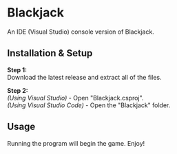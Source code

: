 # Blackjack
An IDE (Visual Studio) console version of Blackjack.

## Installation & Setup
**Step 1:**  
Download the latest release and extract all of the files.

**Step 2:**  
*(Using Visual Studio)* - Open "Blackjack.csproj".  
*(Using Visual Studio Code)* - Open the "Blackjack" folder.

## Usage  
Running the program will begin the game. Enjoy!
